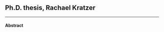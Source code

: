 ## Ph.D. thesis, Rachael Kratzer

--------------------------------------------------------------------------

#### Abstract 
>
